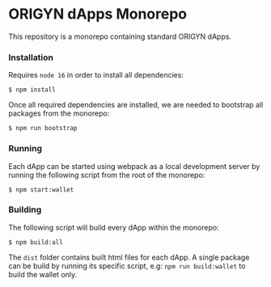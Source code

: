 # ORIGYN dApps Monorepo

This repository is a monorepo containing standard ORIGYN dApps. 

### Installation

Requires `node 16` in order to install all dependencies:

`$ npm install`

Once all required dependencies are installed, we are needed to bootstrap all packages from the monorepo:

`$ npm run bootstrap`

### Running

Each dApp can be started using webpack as a local development server by running the following script from the root of the monorepo:

`$ npm start:wallet`

### Building

The following script will build every dApp within the monorepo:

`$ npm build:all`

The `dist` folder contains built html files for each dApp. A single package can be build by running its specific script, e.g: `npm run build:wallet` to build the wallet only.
